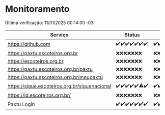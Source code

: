# Monitoramento

Última verificação: 11/01/2025 00:14:00 -03

|Serviço|Status|Últimas 24h|
|---|---|---|
|https://github.com|<span title="2025-01-04: OK=23">✔️</span><span title="2025-01-05: OK=23">✔️</span><span title="2025-01-06: OK=23">✔️</span><span title="2025-01-07: OK=22">✔️</span><span title="2025-01-08: OK=23">✔️</span><span title="2025-01-09: OK=23">✔️</span><span title="2025-01-10: OK=2">✔️</span>|<span title="10/01/2025 00:16:00 -03 : 200">✔️</span><span title="10/01/2025 01:10:00 -03 : 200">✔️</span><span title="10/01/2025 02:08:00 -03 : 200">✔️</span><span title="10/01/2025 03:12:00 -03 : 200">✔️</span><span title="10/01/2025 04:08:00 -03 : 200">✔️</span><span title="10/01/2025 05:11:00 -03 : 200">✔️</span><span title="10/01/2025 06:09:00 -03 : 200">✔️</span><span title="10/01/2025 07:09:00 -03 : 200">✔️</span><span title="10/01/2025 08:07:00 -03 : 200">✔️</span><span title="10/01/2025 09:15:00 -03 : 200">✔️</span><span title="10/01/2025 10:15:00 -03 : 200">✔️</span><span title="10/01/2025 11:08:00 -03 : 200">✔️</span><span title="10/01/2025 12:07:00 -03 : 200">✔️</span><span title="10/01/2025 13:10:00 -03 : 200">✔️</span><span title="10/01/2025 14:07:00 -03 : 200">✔️</span><span title="10/01/2025 15:11:00 -03 : 200">✔️</span><span title="10/01/2025 16:06:00 -03 : 200">✔️</span><span title="10/01/2025 17:09:00 -03 : 200">✔️</span><span title="10/01/2025 18:07:00 -03 : 200">✔️</span><span title="10/01/2025 19:07:00 -03 : 200">✔️</span><span title="10/01/2025 20:07:00 -03 : 200">✔️</span><span title="10/01/2025 21:40:00 -03 : 200">✔️</span><span title="10/01/2025 23:10:00 -03 : 200">✔️</span><span title="11/01/2025 00:14:00 -03 : 200">✔️</span>|
|https://paxtu.escoteiros.org.br|<span title="2025-01-04: Falhas=23">❌</span><span title="2025-01-05: Falhas=23">❌</span><span title="2025-01-06: Falhas=23">❌</span><span title="2025-01-07: Falhas=22">❌</span><span title="2025-01-08: Falhas=23">❌</span><span title="2025-01-09: Falhas=23">❌</span><span title="2025-01-10: Falhas=2">❌</span>|<span title="10/01/2025 00:16:00 -03 : 403">❌</span><span title="10/01/2025 01:10:00 -03 : 403">❌</span><span title="10/01/2025 02:08:00 -03 : 403">❌</span><span title="10/01/2025 03:12:00 -03 : 403">❌</span><span title="10/01/2025 04:08:00 -03 : 403">❌</span><span title="10/01/2025 05:11:00 -03 : 403">❌</span><span title="10/01/2025 06:09:00 -03 : 403">❌</span><span title="10/01/2025 07:09:00 -03 : 403">❌</span><span title="10/01/2025 08:07:00 -03 : 403">❌</span><span title="10/01/2025 09:15:00 -03 : 403">❌</span><span title="10/01/2025 10:15:00 -03 : 403">❌</span><span title="10/01/2025 11:08:00 -03 : 403">❌</span><span title="10/01/2025 12:07:00 -03 : 403">❌</span><span title="10/01/2025 13:10:00 -03 : 403">❌</span><span title="10/01/2025 14:07:00 -03 : 403">❌</span><span title="10/01/2025 15:11:00 -03 : 403">❌</span><span title="10/01/2025 16:06:00 -03 : 403">❌</span><span title="10/01/2025 17:09:00 -03 : 403">❌</span><span title="10/01/2025 18:07:00 -03 : 403">❌</span><span title="10/01/2025 19:07:00 -03 : 403">❌</span><span title="10/01/2025 20:07:00 -03 : 403">❌</span><span title="10/01/2025 21:40:00 -03 : 403">❌</span><span title="10/01/2025 23:10:00 -03 : 403">❌</span><span title="11/01/2025 00:14:00 -03 : 403">❌</span>|
|https://escoteiros.org.br|<span title="2025-01-04: Falhas=23">❌</span><span title="2025-01-05: Falhas=23">❌</span><span title="2025-01-06: Falhas=23">❌</span><span title="2025-01-07: Falhas=22">❌</span><span title="2025-01-08: Falhas=23">❌</span><span title="2025-01-09: Falhas=23">❌</span><span title="2025-01-10: Falhas=2">❌</span>|<span title="10/01/2025 00:16:00 -03 : 403">❌</span><span title="10/01/2025 01:10:00 -03 : 403">❌</span><span title="10/01/2025 02:08:00 -03 : 403">❌</span><span title="10/01/2025 03:12:00 -03 : 403">❌</span><span title="10/01/2025 04:08:00 -03 : 403">❌</span><span title="10/01/2025 05:11:00 -03 : 403">❌</span><span title="10/01/2025 06:09:00 -03 : 403">❌</span><span title="10/01/2025 07:09:00 -03 : 403">❌</span><span title="10/01/2025 08:07:00 -03 : 403">❌</span><span title="10/01/2025 09:15:00 -03 : 403">❌</span><span title="10/01/2025 10:15:00 -03 : 403">❌</span><span title="10/01/2025 11:08:00 -03 : 403">❌</span><span title="10/01/2025 12:07:00 -03 : 403">❌</span><span title="10/01/2025 13:10:00 -03 : 403">❌</span><span title="10/01/2025 14:07:00 -03 : 403">❌</span><span title="10/01/2025 15:11:00 -03 : 403">❌</span><span title="10/01/2025 16:06:00 -03 : 403">❌</span><span title="10/01/2025 17:09:00 -03 : 403">❌</span><span title="10/01/2025 18:07:00 -03 : 403">❌</span><span title="10/01/2025 19:07:00 -03 : 403">❌</span><span title="10/01/2025 20:07:00 -03 : 403">❌</span><span title="10/01/2025 21:40:00 -03 : 403">❌</span><span title="10/01/2025 23:10:00 -03 : 403">❌</span><span title="11/01/2025 00:14:00 -03 : 403">❌</span>|
|https://paxtu.escoteiros.org.br/paxtu|<span title="2025-01-04: Falhas=23">❌</span><span title="2025-01-05: Falhas=23">❌</span><span title="2025-01-06: Falhas=23">❌</span><span title="2025-01-07: Falhas=22">❌</span><span title="2025-01-08: Falhas=23">❌</span><span title="2025-01-09: Falhas=23">❌</span><span title="2025-01-10: Falhas=2">❌</span>|<span title="10/01/2025 00:16:00 -03 : 403">❌</span><span title="10/01/2025 01:10:00 -03 : 403">❌</span><span title="10/01/2025 02:08:00 -03 : 403">❌</span><span title="10/01/2025 03:12:00 -03 : 403">❌</span><span title="10/01/2025 04:08:00 -03 : 403">❌</span><span title="10/01/2025 05:11:00 -03 : 403">❌</span><span title="10/01/2025 06:09:00 -03 : 403">❌</span><span title="10/01/2025 07:09:00 -03 : 403">❌</span><span title="10/01/2025 08:07:00 -03 : 403">❌</span><span title="10/01/2025 09:15:00 -03 : 403">❌</span><span title="10/01/2025 10:15:00 -03 : 403">❌</span><span title="10/01/2025 11:08:00 -03 : 403">❌</span><span title="10/01/2025 12:07:00 -03 : 403">❌</span><span title="10/01/2025 13:10:00 -03 : 403">❌</span><span title="10/01/2025 14:07:00 -03 : 403">❌</span><span title="10/01/2025 15:11:00 -03 : 403">❌</span><span title="10/01/2025 16:06:00 -03 : 403">❌</span><span title="10/01/2025 17:09:00 -03 : 403">❌</span><span title="10/01/2025 18:07:00 -03 : 403">❌</span><span title="10/01/2025 19:07:00 -03 : 403">❌</span><span title="10/01/2025 20:07:00 -03 : 403">❌</span><span title="10/01/2025 21:40:00 -03 : 403">❌</span><span title="10/01/2025 23:10:00 -03 : 403">❌</span><span title="11/01/2025 00:14:00 -03 : 403">❌</span>|
|https://paxtu.escoteiros.org.br/meupaxtu|<span title="2025-01-04: Falhas=23">❌</span><span title="2025-01-05: Falhas=23">❌</span><span title="2025-01-06: Falhas=23">❌</span><span title="2025-01-07: Falhas=22">❌</span><span title="2025-01-08: Falhas=23">❌</span><span title="2025-01-09: Falhas=23">❌</span><span title="2025-01-10: Falhas=2">❌</span>|<span title="10/01/2025 00:16:00 -03 : 403">❌</span><span title="10/01/2025 01:10:00 -03 : 403">❌</span><span title="10/01/2025 02:08:00 -03 : 403">❌</span><span title="10/01/2025 03:12:00 -03 : 403">❌</span><span title="10/01/2025 04:08:00 -03 : 403">❌</span><span title="10/01/2025 05:11:00 -03 : 403">❌</span><span title="10/01/2025 06:09:00 -03 : 403">❌</span><span title="10/01/2025 07:09:00 -03 : 403">❌</span><span title="10/01/2025 08:07:00 -03 : 403">❌</span><span title="10/01/2025 09:15:00 -03 : 403">❌</span><span title="10/01/2025 10:15:00 -03 : 403">❌</span><span title="10/01/2025 11:08:00 -03 : 403">❌</span><span title="10/01/2025 12:07:00 -03 : 403">❌</span><span title="10/01/2025 13:10:00 -03 : 403">❌</span><span title="10/01/2025 14:07:00 -03 : 403">❌</span><span title="10/01/2025 15:11:00 -03 : 403">❌</span><span title="10/01/2025 16:06:00 -03 : 403">❌</span><span title="10/01/2025 17:09:00 -03 : 403">❌</span><span title="10/01/2025 18:07:00 -03 : 403">❌</span><span title="10/01/2025 19:07:00 -03 : 403">❌</span><span title="10/01/2025 20:07:00 -03 : 403">❌</span><span title="10/01/2025 21:40:00 -03 : 403">❌</span><span title="10/01/2025 23:10:00 -03 : 403">❌</span><span title="11/01/2025 00:14:00 -03 : 403">❌</span>|
|https://sigue.escoteiros.org.br/siguenacional|<span title="2025-01-04: OK=23">✔️</span><span title="2025-01-05: OK=23">✔️</span><span title="2025-01-06: OK=23">✔️</span><span title="2025-01-07: OK=22">✔️</span><span title="2025-01-08: OK=23">✔️</span><span title="2025-01-09: OK=22, Falhas=1">⚠️</span><span title="2025-01-10: OK=2">✔️</span>|<span title="10/01/2025 00:16:00 -03 : 200">✔️</span><span title="10/01/2025 01:10:00 -03 : 200">✔️</span><span title="10/01/2025 02:08:00 -03 : 200">✔️</span><span title="10/01/2025 03:12:00 -03 : 200">✔️</span><span title="10/01/2025 04:08:00 -03 : 200">✔️</span><span title="10/01/2025 05:11:00 -03 : 200">✔️</span><span title="10/01/2025 06:09:00 -03 : 200">✔️</span><span title="10/01/2025 07:09:00 -03 : 200">✔️</span><span title="10/01/2025 08:07:00 -03 : 200">✔️</span><span title="10/01/2025 09:15:00 -03 : 200">✔️</span><span title="10/01/2025 10:15:00 -03 : 200">✔️</span><span title="10/01/2025 11:08:00 -03 : 200">✔️</span><span title="10/01/2025 12:07:00 -03 : 200">✔️</span><span title="10/01/2025 13:10:00 -03 : 200">✔️</span><span title="10/01/2025 14:07:00 -03 : 200">✔️</span><span title="10/01/2025 15:11:00 -03 : 200">✔️</span><span title="10/01/2025 16:06:00 -03 : 200">✔️</span><span title="10/01/2025 17:09:00 -03 : 200">✔️</span><span title="10/01/2025 18:07:00 -03 : 200">✔️</span><span title="10/01/2025 19:07:00 -03 : 200">✔️</span><span title="10/01/2025 20:07:00 -03 : 200">✔️</span><span title="10/01/2025 21:40:00 -03 : 200">✔️</span><span title="10/01/2025 23:10:00 -03 : 200">✔️</span><span title="11/01/2025 00:14:00 -03 : 200">✔️</span>|
|https://id.escoteiros.org.br/|<span title="2025-01-04: Falhas=23">❌</span><span title="2025-01-05: Falhas=23">❌</span><span title="2025-01-06: Falhas=23">❌</span><span title="2025-01-07: Falhas=22">❌</span><span title="2025-01-08: Falhas=23">❌</span><span title="2025-01-09: Falhas=23">❌</span><span title="2025-01-10: Falhas=2">❌</span>|<span title="10/01/2025 00:16:00 -03 : 403">❌</span><span title="10/01/2025 01:10:00 -03 : 403">❌</span><span title="10/01/2025 02:08:00 -03 : 403">❌</span><span title="10/01/2025 03:12:00 -03 : 403">❌</span><span title="10/01/2025 04:08:00 -03 : 403">❌</span><span title="10/01/2025 05:11:00 -03 : 403">❌</span><span title="10/01/2025 06:09:00 -03 : 403">❌</span><span title="10/01/2025 07:09:00 -03 : 403">❌</span><span title="10/01/2025 08:07:00 -03 : 403">❌</span><span title="10/01/2025 09:15:00 -03 : 403">❌</span><span title="10/01/2025 10:15:00 -03 : 403">❌</span><span title="10/01/2025 11:08:00 -03 : 403">❌</span><span title="10/01/2025 12:07:00 -03 : 403">❌</span><span title="10/01/2025 13:10:00 -03 : 403">❌</span><span title="10/01/2025 14:07:00 -03 : 403">❌</span><span title="10/01/2025 15:11:00 -03 : 403">❌</span><span title="10/01/2025 16:06:00 -03 : 403">❌</span><span title="10/01/2025 17:09:00 -03 : 403">❌</span><span title="10/01/2025 18:07:00 -03 : 403">❌</span><span title="10/01/2025 19:07:00 -03 : 403">❌</span><span title="10/01/2025 20:07:00 -03 : 403">❌</span><span title="10/01/2025 21:40:00 -03 : 403">❌</span><span title="10/01/2025 23:10:00 -03 : 403">❌</span><span title="11/01/2025 00:14:00 -03 : 403">❌</span>|
|Paxtu Login|<span title="2025-01-04: OK=23">✔️</span><span title="2025-01-05: OK=23">✔️</span><span title="2025-01-06: OK=23">✔️</span><span title="2025-01-07: OK=22">✔️</span><span title="2025-01-08: OK=23">✔️</span><span title="2025-01-09: OK=23">✔️</span><span title="2025-01-10: OK=2">✔️</span>|<span title="10/01/2025 00:16:00 -03 : 200">✔️</span><span title="10/01/2025 01:10:00 -03 : 200">✔️</span><span title="10/01/2025 02:08:00 -03 : 200">✔️</span><span title="10/01/2025 03:12:00 -03 : 200">✔️</span><span title="10/01/2025 04:08:00 -03 : 200">✔️</span><span title="10/01/2025 05:11:00 -03 : 200">✔️</span><span title="10/01/2025 06:09:00 -03 : 200">✔️</span><span title="10/01/2025 07:09:00 -03 : 200">✔️</span><span title="10/01/2025 08:07:00 -03 : 200">✔️</span><span title="10/01/2025 09:15:00 -03 : 200">✔️</span><span title="10/01/2025 10:15:00 -03 : 200">✔️</span><span title="10/01/2025 11:08:00 -03 : 200">✔️</span><span title="10/01/2025 12:07:00 -03 : 200">✔️</span><span title="10/01/2025 13:10:00 -03 : 200">✔️</span><span title="10/01/2025 14:07:00 -03 : 200">✔️</span><span title="10/01/2025 15:11:00 -03 : 200">✔️</span><span title="10/01/2025 16:06:00 -03 : 200">✔️</span><span title="10/01/2025 17:09:00 -03 : 200">✔️</span><span title="10/01/2025 18:07:00 -03 : 200">✔️</span><span title="10/01/2025 19:07:00 -03 : 200">✔️</span><span title="10/01/2025 20:07:00 -03 : 200">✔️</span><span title="10/01/2025 21:40:00 -03 : 200">✔️</span><span title="10/01/2025 23:10:00 -03 : 200">✔️</span><span title="11/01/2025 00:14:00 -03 : 200">✔️</span>|
